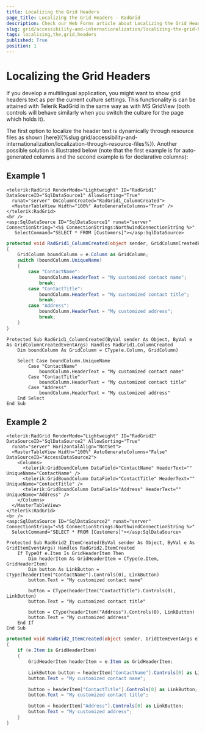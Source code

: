 ```yaml
---
title: Localizing the Grid Headers
page_title: Localizing the Grid Headers - RadGrid
description: Check our Web Forms article about Localizing the Grid Headers.
slug: grid/accessibility-and-internationalization/localizing-the-grid-headers
tags: localizing,the,grid,headers
published: True
position: 1
---
```


# Localizing the Grid Headers



If you develop a multilingual application, you might want to show grid headers text as per the current culture settings. This functionality is can be attained with Telerik RadGrid in the same way as with MS GridView (both controls will behave similarly when you switch the culture for the page which holds it).

The first option to localize the header text is dynamically through resource files as shown [here]({%slug grid/accessibility-and-internationalization/localization-through-resource-files%}). Another possible solution is illustrated below (note that the first example is for auto-generated columns and the second example is for declarative columns):

## Example 1



````ASP.NET
<telerik:RadGrid RenderMode="Lightweight" ID="RadGrid1" DataSourceID="SqlDataSource1" AllowSorting="True"
  runat="server" OnColumnCreated="RadGrid1_ColumnCreated">
  <MasterTableView Width="100%" AutoGenerateColumns="True" />
</telerik:RadGrid>
<br />
<asp:SqlDataSource ID="SqlDataSource1" runat="server" ConnectionString="<%$ ConnectionStrings:NorthwindConnectionString %>"
   SelectCommand="SELECT * FROM [Customers]"></asp:SqlDataSource>
````
````C#
protected void RadGrid1_ColumnCreated(object sender, GridColumnCreatedEventArgs e)
{
    GridColumn boundColumn = e.Column as GridColumn;
    switch (boundColumn.UniqueName)
    {
        case "ContactName":
            boundColumn.HeaderText = "My customized contact name";
            break;
        case "ContactTitle":
            boundColumn.HeaderText = "My customized contact title";
            break;
        case "Address":
            boundColumn.HeaderText = "My customized address";
            break;
    }
}
````
````VB
Protected Sub RadGrid1_ColumnCreated(ByVal sender As Object, ByVal e As GridColumnCreatedEventArgs) Handles RadGrid1.ColumnCreated
    Dim boundColumn As GridColumn = CType(e.Column, GridColumn)

    Select Case boundColumn.UniqueName
        Case "ContactName"
            boundColumn.HeaderText = "My customized contact name"
        Case "ContactTitle"
            boundColumn.HeaderText = "My customized contact title"
        Case "Address"
            boundColumn.HeaderText = "My customized address"
    End Select
End Sub
````


## Example 2



````ASP.NET
<telerik:RadGrid RenderMode="Lightweight" ID="RadGrid2" DataSourceID="SqlDataSource2" AllowSorting="True"
  runat="server" HorizontalAlign="NotSet">
  <MasterTableView Width="100%" AutoGenerateColumns="False" DataSourceID="AccessDataSource2">
    <Columns>
      <telerik:GridBoundColumn DataField="ContactName" HeaderText="" UniqueName="ContactName" />
      <telerik:GridBoundColumn DataField="ContactTitle" HeaderText="" UniqueName="ContactTitle" />
      <telerik:GridBoundColumn DataField="Address" HeaderText="" UniqueName="Address" />
    </Columns>
  </MasterTableView>
</telerik:RadGrid>
<br />
<asp:SqlDataSource ID="SqlDataSource2" runat="server" ConnectionString="<%$ ConnectionStrings:NorthwindConnectionString %>"
  SelectCommand="SELECT * FROM [Customers]"></asp:SqlDataSource>
````
````VB
Protected Sub RadGrid2_ItemCreated(ByVal sender As Object, ByVal e As GridItemEventArgs) Handles RadGrid2.ItemCreated
    If TypeOf e.Item Is GridHeaderItem Then
        Dim headerItem As GridHeaderItem = CType(e.Item, GridHeaderItem)
        Dim button As LinkButton = CType(headerItem("ContactName").Controls(0), LinkButton)
        button.Text = "My customized contact name"

        button = CType(headerItem("ContactTitle").Controls(0), LinkButton)
        button.Text = "My customized contact title"

        button = CType(headerItem("Address").Controls(0), LinkButton)
        button.Text = "My customized address"
    End If
End Sub
````
````C#
protected void RadGrid2_ItemCreated(object sender, GridItemEventArgs e)
{
    if (e.Item is GridHeaderItem)
    {
        GridHeaderItem headerItem = e.Item as GridHeaderItem;

        LinkButton button = headerItem["ContactName"].Controls[0] as LinkButton;
        button.Text = "My customized contact name";

        button = headerItem["ContactTitle"].Controls[0] as LinkButton;
        button.Text = "My customized contact title";

        button = headerItem["Address"].Controls[0] as LinkButton;
        button.Text = "My customized address";
    }
}
````

